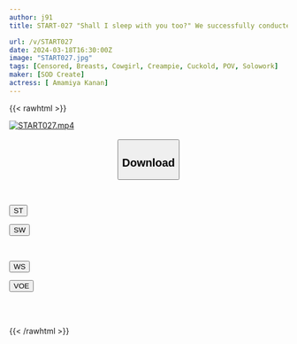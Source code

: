 ```yaml
---
author: j91
title: START-027 "Shall I sleep with you too?" We successfully conducted an in-depth interview with Mr. A.K. (female in her 20s), an agent who is rumored to be an amazing break-up agent. What is the reality of cuckold-inducing creampie sex that captures both your heart and penis! ? Amamiya Kanan

url: /v/START027
date: 2024-03-18T16:30:00Z
image: "START027.jpg"
tags: [Censored, Breasts, Cowgirl, Creampie, Cuckold, POV, Solowork]
maker: [SOD Create]
actress: [ Amamiya Kanan]
---
```



{{< rawhtml >}}

<div class="video" data-videoid="Ryr1l34dw1sdPMq">
    <a href="javascript:;">
        <img src="/v/START027/START027.jpg" width="WIDTH" height="HEIGHT" alt="START027.mp4" loading="lazy">
    </a>
</div>

<script type="text/javascript" src="https://j91.asia/asset/on-demand-st.js"></script>

<br>
  <link rel="stylesheet" href="https://j91.asia/asset/bs5.css">
  
  <center>
  <button class="btn btn-primary" type="button" data-bs-toggle="collapse" data-bs-target=".multi-collapse" aria-expanded="false" aria-controls="multiCollapseExample1 multiCollapseExample2"><h2>Download</h2></button></center>
</p>
<div class="row">
  <div class="col">
    <div class="collapse multi-collapse" id="multiCollapseExample1">
      <div class="card card-body">
	      	      <br>
<div class="buttons">  
<p><a href="https://streamtape.to/v/Ryr1l34dw1sdPMq" target="_blank"><button class="btn-hover color-3"><i class="fa fa-download"></i> ST</button></a></p>
<p><a href="https://asnwish.com/9h5wldhsmqgn" target="_blank"><button class="btn-hover color-2"><i class="fa fa-download"></i> SW</button></a></p></div>
    </div>
  </div>
</div>
  <div class="col">
    <div class="collapse multi-collapse" id="multiCollapseExample2">
      <div class="card card-body">
	      <br>
<div class="buttons">
<p><a href="https://wolfstream.tv/e5kloc1csvu8"><button class="btn-hover color-9"><i class="fa fa-download"></i> WS</button></a></p>
<p><a href="https://voe.sx/fdap1xjk5hyq"><button class="btn-hover color-8"><i class="fa fa-download"></i> VOE</button></a></p></div>
<br><br>
      </div>
    </div>
  </div>
</div>

{{< /rawhtml >}}